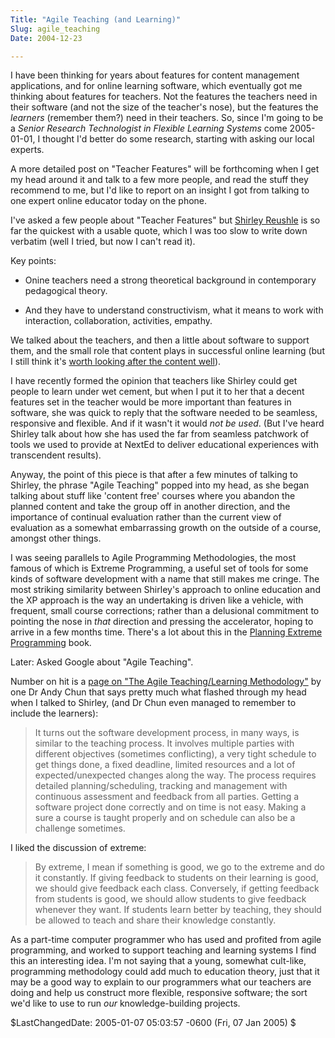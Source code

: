 ```yaml
---
Title: "Agile Teaching (and Learning)"
Slug: agile_teaching
Date: 2004-12-23

---
```

I have been thinking for years about features for content management
applications, and for online learning software, which eventually got me
thinking about features for teachers. Not the features the teachers need
in their software (and not the size of the teacher's nose), but the
features the *learners* (remember them?) need in their teachers. So,
since I'm going to be a *Senior Research Technologist in Flexible
Learning Systems* come 2005-01-01, I thought I'd better do some
research, starting with asking our local experts.

A more detailed post on "Teacher Features" will be forthcoming when I
get my head around it and talk to a few more people, and read the stuff
they recommend to me, but I'd like to report on an insight I got from
talking to one expert online educator today on the phone.

I've asked a few people about "Teacher Features" but [Shirley
Reushle](http://www.usq.edu.au/users/reushle/) is so far the quickest
with a usable quote, which I was too slow to write down verbatim (well I
tried, but now I can't read it).

Key points:

-   Onine teachers need a strong theoretical background in contemporary
    pedagogical theory.

<!-- -->

-   And they have to understand constructivism, what it means to work
    with interaction, collaboration, activities, empathy.

We talked about the teachers, and then a little about software to
support them, and the small role that content plays in successful online
learning (but I still think it's [worth looking after the content
well](http://ptsefton.com/blog/2004/12/03/e_publishing_worthwhile)).

I have recently formed the opinion that teachers like Shirley could get
people to learn under wet cement, but when I put it to her that a decent
features set in the teacher would be more important than features in
software, she was quick to reply that the software needed to be
seamless, responsive and flexible. And if it wasn't it would *not be
used*. (But I've heard Shirley talk about how she has used the far from
seamless patchwork of tools we used to provide at NextEd to deliver
educational experiences with transcendent results).

Anyway, the point of this piece is that after a few minutes of talking
to Shirley, the phrase "Agile Teaching" popped into my head, as she
began talking about stuff like 'content free' courses where you abandon
the planned content and take the group off in another direction, and the
importance of continual evaluation rather than the current view of
evaluation as a somewhat embarrassing growth on the outside of a course,
amongst other things.

I was seeing parallels to Agile Programming Methodologies, the most
famous of which is Extreme Programming, a useful set of tools for some
kinds of software development with a name that still makes me cringe.
The most striking similarity between Shirley's approach to online
education and the XP approach is the way an undertaking is driven like a
vehicle, with frequent, small course corrections; rather than a
delusional commitment to pointing the nose in *that* direction and
pressing the accelerator, hoping to arrive in a few months time. There's
a lot about this in the [Planning Extreme
Programming](http://c2.com/cgi/wiki?PlanningExtremeProgramming) book.

Later: Asked Google about "Agile Teaching".

Number on hit is a [page on "The Agile Teaching/Learning
Methodology"](http://www.cs.cityu.edu.hk/~hwchun/agile/) by one Dr Andy
Chun that says pretty much what flashed through my head when I talked to
Shirley, (and Dr Chun even managed to remember to include the learners):

> It turns out the software development process, in many ways, is
> similar to the teaching process. It involves multiple parties with
> different objectives (sometimes conflicting), a very tight schedule to
> get things done, a fixed deadline, limited resources and a lot of
> expected/unexpected changes along the way. The process requires
> detailed planning/scheduling, tracking and management with continuous
> assessment and feedback from all parties. Getting a software project
> done correctly and on time is not easy. Making a sure a course is
> taught properly and on schedule can also be a challenge sometimes.

I liked the discussion of extreme:

> By extreme, I mean if something is good, we go to the extreme and do
> it constantly. If giving feedback to students on their learning is
> good, we should give feedback each class. Conversely, if getting
> feedback from students is good, we should allow students to give
> feedback whenever they want. If students learn better by teaching,
> they should be allowed to teach and share their knowledge constantly.

As a part-time computer programmer who has used and profited from agile
programming, and worked to support teaching and learning systems I find
this an interesting idea. I'm not saying that a young, somewhat
cult-like, programming methodology could add much to education theory,
just that it may be a good way to explain to our programmers what our
teachers are doing and help us construct more flexible, responsive
software; the sort we'd like to use to run *our* knowledge-building
projects.

\$LastChangedDate: 2005-01-07 05:03:57 -0600 (Fri, 07 Jan 2005) \$
